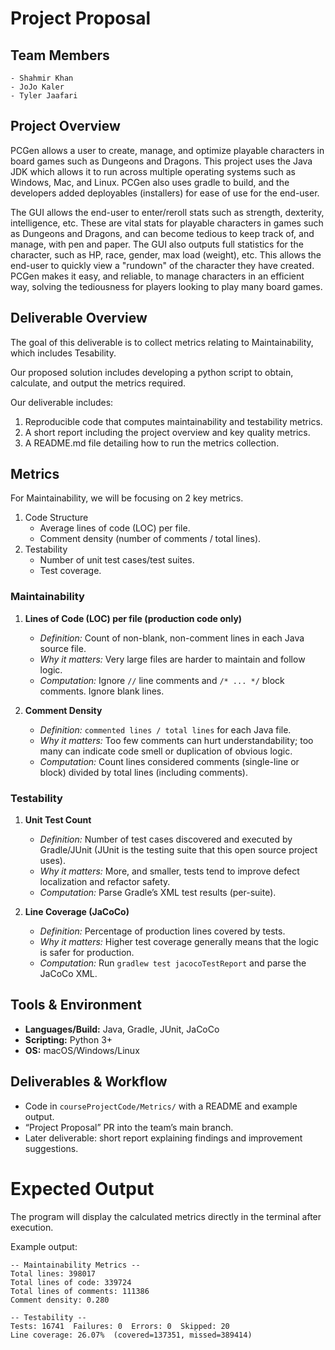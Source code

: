# Project Proposal
## Team Members
    - Shahmir Khan
    - JoJo Kaler
    - Tyler Jaafari

## Project Overview

PCGen allows a user to create, manage, and optimize playable characters in board games such as Dungeons and Dragons. This project uses the Java JDK which allows it to run across multiple operating systems such as Windows, Mac, and Linux. PCGen also uses gradle to build, and the developers added deployables (installers) for ease of use for the end-user.

The GUI allows the end-user to enter/reroll stats such as strength, dexterity, intelligence, etc. These are vital stats for playable characters in games such as Dungeons and Dragons, and can become tedious to keep track of, and manage, with pen and paper. The GUI also outputs full statistics for the character, such as HP, race, gender, max load (weight), etc. This allows the end-user to quickly view a "rundown" of the character they have created. PCGen makes it easy, and reliable, to manage characters in an efficient way, solving the tediousness for players looking to play many board games.

## Deliverable Overview

The goal of this deliverable is to collect metrics relating to Maintainability, which includes Tesability.

Our proposed solution includes developing a python script to obtain, calculate, and output the metrics required.

Our deliverable includes:

1. Reproducible code that computes maintainability and testability metrics.
2. A short report including the project overview and key quality metrics.
3. A README.md file detailing how to run the metrics collection.

## Metrics

For Maintainability, we will be focusing on 2 key metrics.

1. Code Structure
    - Average lines of code (LOC) per file.
    - Comment density (number of comments / total lines).
2. Testability
    - Number of unit test cases/test suites.
    - Test coverage.

### Maintainability

1. **Lines of Code (LOC) per file (production code only)**  
   - *Definition:* Count of non-blank, non-comment lines in each Java source file. 
   - *Why it matters:* Very large files are harder to maintain and follow logic.
   - *Computation:* Ignore `//` line comments and `/* ... */` block comments. Ignore blank lines.

2. **Comment Density**  
   - *Definition:* `commented lines / total lines` for each Java file.  
   - *Why it matters:* Too few comments can hurt understandability; too many can indicate code smell or duplication of obvious logic.  
   - *Computation:* Count lines considered comments (single-line or block) divided by total lines (including comments).

### Testability
1. **Unit Test Count**  
   - *Definition:* Number of test cases discovered and executed by Gradle/JUnit (JUnit is the testing suite that this open source project uses).  
   - *Why it matters:* More, and smaller, tests tend to improve defect localization and refactor safety.  
   - *Computation:* Parse Gradle’s XML test results (per-suite).

2. **Line Coverage (JaCoCo)**  
   - *Definition:* Percentage of production lines covered by tests.  
   - *Why it matters:* Higher test coverage generally means that the logic is safer for production.  
   - *Computation:* Run `gradlew test jacocoTestReport` and parse the JaCoCo XML.

## Tools & Environment
- **Languages/Build:** Java, Gradle, JUnit, JaCoCo  
- **Scripting:** Python 3+  
- **OS:** macOS/Windows/Linux

## Deliverables & Workflow
- Code in `courseProjectCode/Metrics/` with a README and example output.
- “Project Proposal” PR into the team’s main branch.
- Later deliverable: short report explaining findings and improvement suggestions.

# Expected Output

The program will display the calculated metrics directly in the terminal after execution.

Example output:

```
-- Maintainability Metrics --
Total lines: 398017
Total lines of code: 339724
Total lines of comments: 111386
Comment density: 0.280

-- Testability --
Tests: 16741  Failures: 0  Errors: 0  Skipped: 20
Line coverage: 26.07%  (covered=137351, missed=389414)
```
